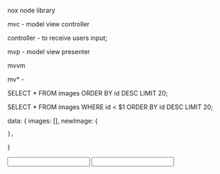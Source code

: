 nox node library

mvc - model view controller

controller - to receive users input;

mvp - model view presenter

mvvm

mv* -

SELECT * FROM images
ORDER BY id DESC
LIMIT 20;

SELECT * FROM images
WHERE id < $1
ORDER BY id DESC
LIMIT 20;

data: {
    images: [],
    newImage: {

    },
}

<input v-model="newImage.title" name="title">
<input v-model="newImage.desc" name="desc">
